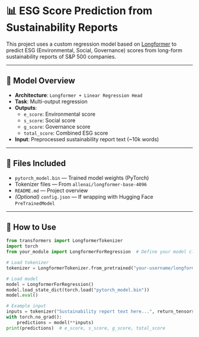 # 📊 ESG Score Prediction from Sustainability Reports

This project uses a custom regression model based on [Longformer](https://huggingface.co/allenai/longformer-base-4096) to predict ESG (Environmental, Social, Governance) scores from long-form sustainability reports of S&P 500 companies.

---

## 🧠 Model Overview

- **Architecture**: `Longformer + Linear Regression Head`
- **Task**: Multi-output regression
- **Outputs**:
  - `e_score`: Environmental score  
  - `s_score`: Social score  
  - `g_score`: Governance score  
  - `total_score`: Combined ESG score
- **Input**: Preprocessed sustainability report text (~10k words)

---

## 📁 Files Included

- `pytorch_model.bin` — Trained model weights (PyTorch)
- Tokenizer files — From `allenai/longformer-base-4096`
- `README.md` — Project overview
- *(Optional)* `config.json` — If wrapping with Hugging Face `PreTrainedModel`

---

## 🚀 How to Use

```python
from transformers import LongformerTokenizer
import torch
from your_module import LongformerForRegression  # Define your model class

# Load tokenizer
tokenizer = LongformerTokenizer.from_pretrained("your-username/longformer-esg-regressor")

# Load model
model = LongformerForRegression()
model.load_state_dict(torch.load("pytorch_model.bin"))
model.eval()

# Example input
inputs = tokenizer("Sustainability report text here...", return_tensors="pt", truncation=True, max_length=4096)
with torch.no_grad():
    predictions = model(**inputs)
print(predictions)  # e_score, s_score, g_score, total_score
